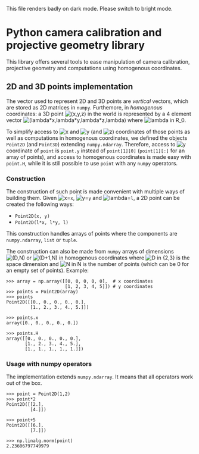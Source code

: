 This file renders badly on dark mode. Please switch to bright mode.

# Python camera calibration and projective geometry library

This library offers several tools to ease manipulation of camera calibration, projective geometry and computations using homogenous coordinates.


## 2D and 3D points implementation

The vector used to represent 2D and 3D points are _vertical_ vectors, which are stored as 2D matrices in `numpy`. Furthemore, in _homogenous_ coordinates: a 3D point ![`(x,y,z)`](https://render.githubusercontent.com/render/math?math=(x,y,z)) in the world is represented by a 4 element vector ![`(lambda*x,lambda*y,lambda*z,lambda)`](https://render.githubusercontent.com/render/math?math=\left[\lambda%20x,\lambda%20y,\lambda%20z,\lambda%20\right]^T) where ![`lambda in R_0`](https://render.githubusercontent.com/render/math?math=\lambda\in\mathbb{R}_0).

To simplify access to ![`x`](https://render.githubusercontent.com/render/math?math=x) and ![`y`](https://render.githubusercontent.com/render/math?math=y) (and ![`z`](https://render.githubusercontent.com/render/math?math=z)) coordinates of those points as well as computations in homogenous coordinates, we defined the objects `Point2D` (and `Point3D`) extending `numpy.ndarray`. Therefore, access to ![`y`](https://render.githubusercontent.com/render/math?math=y) coordinate of `point` is `point.y` instead of `point[1][0]` (`point[1][:]` for an array of points), and access to homogenous coordinates is made easy with `point.H`, while it is still possible to use `point` with any `numpy` operators.

### Construction

The construction of such point is made convenient with multiple ways of building them. Given ![`x`](https://render.githubusercontent.com/render/math?math=x)=`x`, ![`y`](https://render.githubusercontent.com/render/math?math=y)=`y` and ![`lambda`](https://render.githubusercontent.com/render/math?math=\lambda)=`l`, a 2D point can be created the following ways:
 - `Point2D(x, y)`
 - `Point2D(l*x, l*y, l)`

This construction handles arrays of points where the components are `numpy.ndarray`, `list` or `tuple`.

The construction can also be made from `numpy` arrays of dimensions ![`(D,N)`](https://render.githubusercontent.com/render/math?math=(D,N)) or ![`(D+1,N)`](https://render.githubusercontent.com/render/math?math=(D%2B1,N)) in homogenous coordinates where ![`D in {2,3}`](https://render.githubusercontent.com/render/math?math=D\in\\\{2,3\\\}) is the space dimension and ![`N in N`](https://render.githubusercontent.com/render/math?math=N\in\mathbb{N}) is the number of points (which can be 0 for an empty set of points). Example:
```
>>> array = np.array([[0, 0, 0, 0, 0],  # x coordinates
                      [1, 2, 3, 4, 5]]) # y coordinates
>>> points = Point2D(array)
>>> points
Point2D([[0., 0., 0., 0., 0.],
         [1., 2., 3., 4., 5.]])

>>> points.x
array([0., 0., 0., 0., 0.])

>>> points.H
array([[0., 0., 0., 0., 0.],
       [1., 2., 3., 4., 5.],
       [1., 1., 1., 1., 1.]])
```

### Usage with numpy operators

The implementation extends `numpy.ndarray`. It means that all operators work out of the box.
```
>>> point = Point2D(1,2)
>>> point*2
Point2D([[2.],
         [4.]])

>>> point+5
Point2D([[6.],
         [7.]])

>>> np.linalg.norm(point)
2.23606797749979
```
